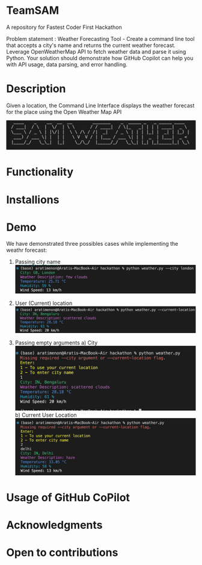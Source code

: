 # TeamSAM
A repository for Fastest Coder First Hackathon

Problem statement : Weather Forecasting Tool - Create a command line tool that accepts a city's name and returns the current weather forecast. Leverage OpenWeatherMap API to fetch weather data and parse it using Python. Your solution should demonstrate how GitHub Copilot can help you with API usage, data parsing, and error handling.

# Description
Given a location, the Command Line Interface displays the weather forecast for the place using the Open Weather Map API

![alt Weather](https://github.com/Fastest-Coder-First/TeamSAM/blob/main/Output_Screenshots/sam)


# Functionality
# Installions
# Demo
We have demonstrated three possibles cases while implementing the weathr forecast:
1. Passing city name
![alt Weather](https://github.com/Fastest-Coder-First/TeamSAM/blob/main/Output_Screenshots/Output1)

2. User (Current) location
![alt Weather](https://github.com/Fastest-Coder-First/TeamSAM/blob/main/Output_Screenshots/Output2)

3. Passing empty arguments
   a) City
   ![alt Weather](https://github.com/Fastest-Coder-First/TeamSAM/blob/main/Output_Screenshots/Output3)
   b) Current User Location
   ![alt Weather](https://github.com/Fastest-Coder-First/TeamSAM/blob/main/Output_Screenshots/Output4)
   
# Usage of GitHub CoPilot
# Acknowledgments 
# Open to contributions
